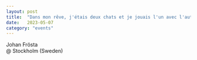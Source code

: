 ```yaml
---
layout: post
title:  "Dans mon rêve, j'étais deux chats et je jouais l'un avec l'autre"
date:   2023-05-07
category: "events"
---
```

Johan Frösta  <br>
@ Stockholm (Sweden)
